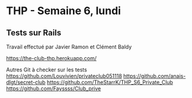 # THP - Semaine 6, lundi  
## Tests sur Rails  
Travail effectué par Javier Ramon et Clément Baldy

https://the-club-thp.herokuapp.com/

Autres Git à checker sur les tests
https://github.com/Louvivien/privateclub051118
https://github.com/anais-dlgt/secret-club
https://github.com/TheStarrK/THP_S6_Private_Club
https://github.com/Fayssss/Club_prive